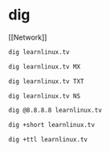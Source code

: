 # dig
[[Network]]

```bash
dig learnlinux.tv
```
```bash
dig learnlinux.tv MX
```
```bash
dig learnlinux.tv TXT
```
```bash
dig learnlinux.tv NS
```
```bash
dig @8.8.8.8 learnlinux.tv
```
```bash
dig +short learnlinux.tv
```
```bash
dig +ttl learnlinux.tv
```

